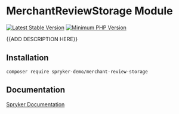 # MerchantReviewStorage Module
[![Latest Stable Version](https://poser.pugx.org/spryker-demo/merchant-review-storage/v/stable.svg)](https://packagist.org/packages/spryker-demo/merchant-review-storage)
[![Minimum PHP Version](https://img.shields.io/badge/php-%3E%3D%207.4-8892BF.svg)](https://php.net/)

{{ADD DESCRIPTION HERE}}

## Installation

```
composer require spryker-demo/merchant-review-storage
```

## Documentation

[Spryker Documentation](https://academy.spryker.com/developing_with_spryker/module_guide/modules.html)
